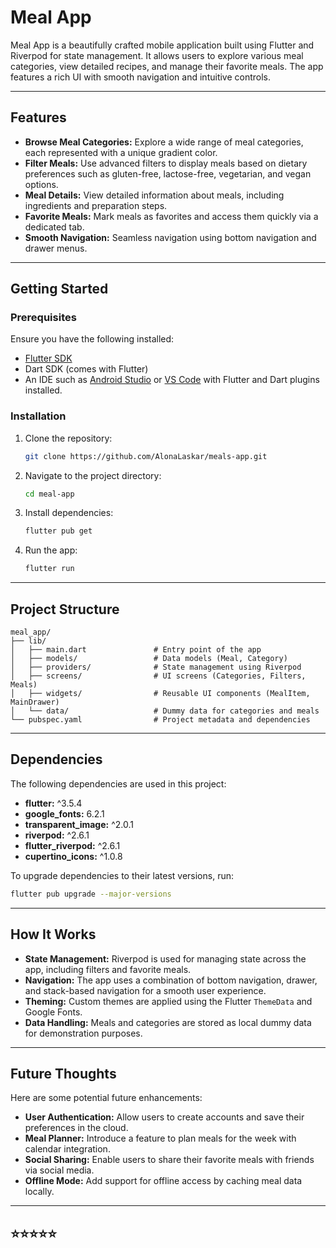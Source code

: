 # Meal App

Meal App is a beautifully crafted mobile application built using Flutter and Riverpod for state management. It allows users to explore various meal categories, view detailed recipes, and manage their favorite meals. The app features a rich UI with smooth navigation and intuitive controls.

---

## Features

- **Browse Meal Categories:** Explore a wide range of meal categories, each represented with a unique gradient color.
- **Filter Meals:** Use advanced filters to display meals based on dietary preferences such as gluten-free, lactose-free, vegetarian, and vegan options.
- **Meal Details:** View detailed information about meals, including ingredients and preparation steps.
- **Favorite Meals:** Mark meals as favorites and access them quickly via a dedicated tab.
- **Smooth Navigation:** Seamless navigation using bottom navigation and drawer menus.

---

## Getting Started

### Prerequisites

Ensure you have the following installed:

- [Flutter SDK](https://flutter.dev/docs/get-started/install)
- Dart SDK (comes with Flutter)
- An IDE such as [Android Studio](https://developer.android.com/studio) or [VS Code](https://code.visualstudio.com/) with Flutter and Dart plugins installed.

### Installation

1. Clone the repository:
   ```bash
   git clone https://github.com/AlonaLaskar/meals-app.git
   ```
2. Navigate to the project directory:
   ```bash
   cd meal-app
   ```
3. Install dependencies:
   ```bash
   flutter pub get
   ```
4. Run the app:
   ```bash
   flutter run
   ```

---

## Project Structure

```
meal_app/
├── lib/
│   ├── main.dart               # Entry point of the app
│   ├── models/                 # Data models (Meal, Category)
│   ├── providers/              # State management using Riverpod
│   ├── screens/                # UI screens (Categories, Filters, Meals)
│   ├── widgets/                # Reusable UI components (MealItem, MainDrawer)
│   └── data/                   # Dummy data for categories and meals
└── pubspec.yaml                # Project metadata and dependencies
```

---

## Dependencies

The following dependencies are used in this project:

- **flutter:** ^3.5.4
- **google_fonts:** 6.2.1
- **transparent_image:** ^2.0.1
- **riverpod:** ^2.6.1
- **flutter_riverpod:** ^2.6.1
- **cupertino_icons:** ^1.0.8

To upgrade dependencies to their latest versions, run:
```bash
flutter pub upgrade --major-versions
```

---

## How It Works

- **State Management:** Riverpod is used for managing state across the app, including filters and favorite meals.
- **Navigation:** The app uses a combination of bottom navigation, drawer, and stack-based navigation for a smooth user experience.
- **Theming:** Custom themes are applied using the Flutter `ThemeData` and Google Fonts.
- **Data Handling:** Meals and categories are stored as local dummy data for demonstration purposes.

---

## Future Thoughts

Here are some potential future enhancements:

- **User Authentication:** Allow users to create accounts and save their preferences in the cloud.
- **Meal Planner:** Introduce a feature to plan meals for the week with calendar integration.
- **Social Sharing:** Enable users to share their favorite meals with friends via social media.
- **Offline Mode:** Add support for offline access by caching meal data locally.

---

## ⭐⭐⭐⭐⭐


